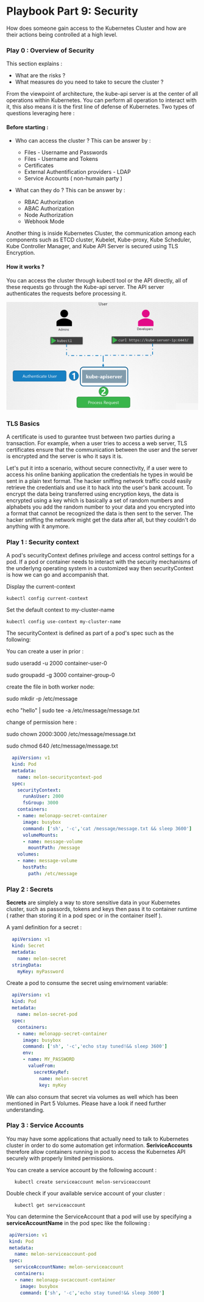 # Playbook Part 9: Security

How does someone gain access to the Kubernetes Cluster and how are their actions being controlled at a high level. 

### Play 0 : Overview of Security 

This section explains :
- What are the risks ?
- What measures do you need to take to secure the cluster ?

From the viewpoint of architecture, the kube-api server is at the center of all operations within Kubernetes. You can perform all operation to interact with it, this also means it is the first line of defense of Kubernetes. Two types of questions leveraging here : 

#### Before starting :

- Who can access the cluster ? 
  This can be answer by : 
   - Files - Username and Passwords
   - Files - Username and Tokens
   - Certificates
   - External Authentification providers - LDAP
   - Service Accounts ( non-humain party )

- What can they do ? 
 This can be answer by :
   - RBAC Authorization
   - ABAC Authorization
   - Node Authorization
   - Webhook Mode 

Another thing is inside Kubernetes Cluster, the communication among each components such as ETCD cluster, Kubelet, Kube-proxy, Kube Scheduler, Kube Controller Manager, and Kube API Server is secured using TLS Encryption. 

#### How it works ? 
You can access the cluster through kubectl tool or the API directly, all of these requests go through the Kube-api server. The API server authenticates the requests before processing it. 

<img src="screenshots/Communication.PNG" alt="communication" width="800px"/>


### TLS Basics 

A certificate is used to gurantee trust between two parties during a transaction. For example, when a user tries to access a web server, TLS certificates ensure that the communication between the user and the server is encrypted and the server is who it says it is. 

Let's put it into a scenario, without secure connectivity, if a user were to access his online banking application the credentials he types in would be sent in a plain text format. The hacker sniffing network traffic could easily retrieve the credentials and use it to hack into the user's bank account. To encrypt the data being transferred using encryption keys, the data is encrypted using a key which is basically a set of random numbers and alphabets you add the random number to your data and you encrypted into a format that cannot be recognized the data is then sent to the server. The hacker sniffing the network might get the data after all, but they couldn't do anything with it anymore. 



### Play 1 : Security context 

A pod's securityContext defines privilege and access control settings for a pod. If a pod or container needs to interact with the security mechanisms of the underlyng operating system in a customized way then securityContext is how we can go and accompanish that.  

Display the current-context 

    kubectl config current-context	

Set the default context to my-cluster-name

    kubectl config use-context my-cluster-name        

The securityContext is defined as part of a pod's spec such as the following: 

You can create a user in prior :

   sudo useradd -u 2000 container-user-0

   sudo groupadd -g 3000 container-group-0

create the file in both worker node:

   sudo mkdir -p /etc/message

   echo "hello" | sudo tee -a /etc/message/message.txt

change of permission here :

   sudo chown 2000:3000 /etc/message/message.txt

   sudo chmod 640 /etc/message/message.txt


```yaml
  apiVersion: v1
  kind: Pod
  metadata:
    name: melon-securitycontext-pod
  spec:
    securityContext:
      runAsUser: 2000
      fsGroup: 3000
    containers:
    - name: melonapp-secret-container
      image: busybox
      command: ['sh', '-c','cat /message/message.txt && sleep 3600']
      volumeMounts:
      - name: message-volume
        mountPath: /message
    volumes:
    - name: message-volume
      hostPath:
        path: /etc/message
 ```
    


### Play 2 : Secrets

**Secrets** are simplely a way to store sensitive data in your Kubernetes cluster, such as passords, tokens and keys then pass it to container runtime ( rather than storing it in a pod spec or in the container itself ). 

A yaml definition for a secret : 

```yaml
  apiVersion: v1
  kind: Secret
  metadata:
    name: melon-secret
  stringData:
    myKey: myPassword
 ```

 Create a pod to consume the secret using envirnoment variable:


```yaml
  apiVersion: v1
  kind: Pod
  metadata:
    name: melon-secret-pod
  spec:
    containers:
    - name: melonapp-secret-container
      image: busybox
      command: ['sh', '-c','echo stay tuned!&& sleep 3600']
      env: 
      - name: MY_PASSWORD
        valueFrom: 
          secretKeyRef: 
            name: melon-secret
            key: myKey
 ```

 We can also consum that secret via volumes as well which has been mentioned in Part 5 Volumes. Please have a look if need further understanding. 

  
 ### Play 3 : Service Accounts 

 You may have some applications that actually need to talk to Kubernetes cluster in order to do some automation get information. **SeriviceAccounts** therefore allow containers running in pod to access the Kubernetes API securely with properly limited permissions. 

 You can create a service account by the following account : 

       kubectl create serviceaccount melon-serviceaccount

 Double check if your available service account of your cluster : 

       kubectl get serviceaccount

 You can determine the ServiceAccount that a pod will use by specifying a **serviceAccountName** in the pod spec like the following :

 ```yaml
  apiVersion: v1
  kind: Pod
  metadata:
    name: melon-serviceaccount-pod
  spec:
    serviceAccountName: melon-serviceaccount
    containers:
    - name: melonapp-svcaccount-container
      image: busybox
      command: ['sh', '-c','echo stay tuned!&& sleep 3600']
 ```

